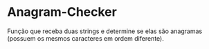 # Anagram-Checker
 Função que receba duas strings e determine se elas são anagramas (possuem os mesmos caracteres em ordem diferente).
